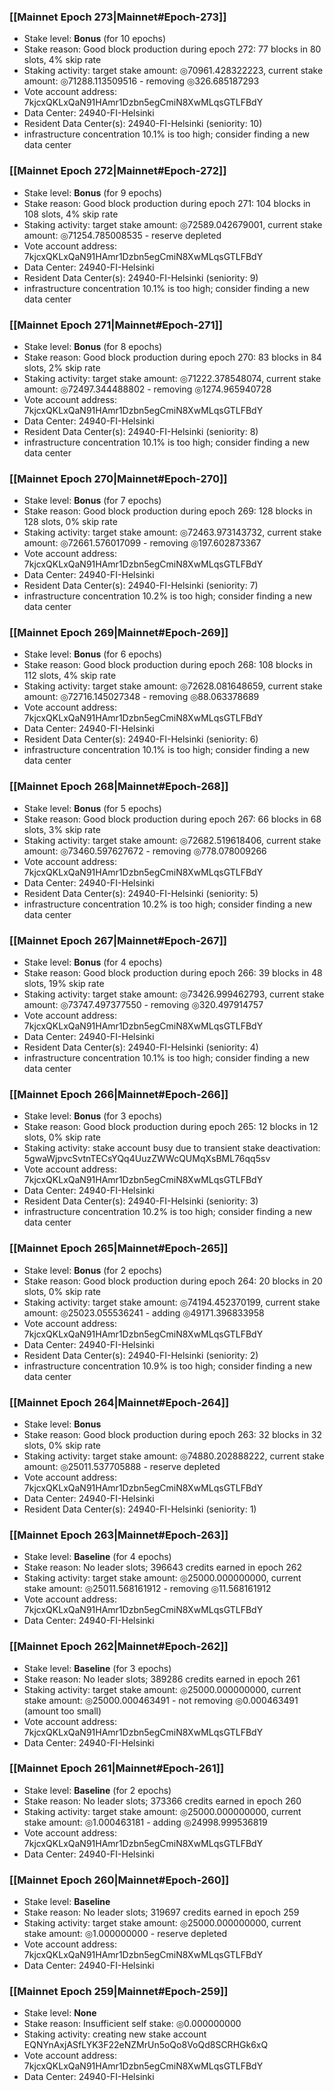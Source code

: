 ### [[Mainnet Epoch 273|Mainnet#Epoch-273]]
* Stake level: **Bonus** (for 10 epochs)
* Stake reason: Good block production during epoch 272: 77 blocks in 80 slots, 4% skip rate
* Staking activity: target stake amount: ◎70961.428322223, current stake amount: ◎71288.113509516 - removing ◎326.685187293
* Vote account address: 7kjcxQKLxQaN91HAmr1Dzbn5egCmiN8XwMLqsGTLFBdY
* Data Center: 24940-FI-Helsinki
* Resident Data Center(s): 24940-FI-Helsinki (seniority: 10)
* infrastructure concentration 10.1% is too high; consider finding a new data center
### [[Mainnet Epoch 272|Mainnet#Epoch-272]]
* Stake level: **Bonus** (for 9 epochs)
* Stake reason: Good block production during epoch 271: 104 blocks in 108 slots, 4% skip rate
* Staking activity: target stake amount: ◎72589.042679001, current stake amount: ◎71254.785008535 - reserve depleted
* Vote account address: 7kjcxQKLxQaN91HAmr1Dzbn5egCmiN8XwMLqsGTLFBdY
* Data Center: 24940-FI-Helsinki
* Resident Data Center(s): 24940-FI-Helsinki (seniority: 9)
* infrastructure concentration 10.1% is too high; consider finding a new data center
### [[Mainnet Epoch 271|Mainnet#Epoch-271]]
* Stake level: **Bonus** (for 8 epochs)
* Stake reason: Good block production during epoch 270: 83 blocks in 84 slots, 2% skip rate
* Staking activity: target stake amount: ◎71222.378548074, current stake amount: ◎72497.344488802 - removing ◎1274.965940728
* Vote account address: 7kjcxQKLxQaN91HAmr1Dzbn5egCmiN8XwMLqsGTLFBdY
* Data Center: 24940-FI-Helsinki
* Resident Data Center(s): 24940-FI-Helsinki (seniority: 8)
* infrastructure concentration 10.1% is too high; consider finding a new data center
### [[Mainnet Epoch 270|Mainnet#Epoch-270]]
* Stake level: **Bonus** (for 7 epochs)
* Stake reason: Good block production during epoch 269: 128 blocks in 128 slots, 0% skip rate
* Staking activity: target stake amount: ◎72463.973143732, current stake amount: ◎72661.576017099 - removing ◎197.602873367
* Vote account address: 7kjcxQKLxQaN91HAmr1Dzbn5egCmiN8XwMLqsGTLFBdY
* Data Center: 24940-FI-Helsinki
* Resident Data Center(s): 24940-FI-Helsinki (seniority: 7)
* infrastructure concentration 10.2% is too high; consider finding a new data center
### [[Mainnet Epoch 269|Mainnet#Epoch-269]]
* Stake level: **Bonus** (for 6 epochs)
* Stake reason: Good block production during epoch 268: 108 blocks in 112 slots, 4% skip rate
* Staking activity: target stake amount: ◎72628.081648659, current stake amount: ◎72716.145027348 - removing ◎88.063378689
* Vote account address: 7kjcxQKLxQaN91HAmr1Dzbn5egCmiN8XwMLqsGTLFBdY
* Data Center: 24940-FI-Helsinki
* Resident Data Center(s): 24940-FI-Helsinki (seniority: 6)
* infrastructure concentration 10.1% is too high; consider finding a new data center
### [[Mainnet Epoch 268|Mainnet#Epoch-268]]
* Stake level: **Bonus** (for 5 epochs)
* Stake reason: Good block production during epoch 267: 66 blocks in 68 slots, 3% skip rate
* Staking activity: target stake amount: ◎72682.519618406, current stake amount: ◎73460.597627672 - removing ◎778.078009266
* Vote account address: 7kjcxQKLxQaN91HAmr1Dzbn5egCmiN8XwMLqsGTLFBdY
* Data Center: 24940-FI-Helsinki
* Resident Data Center(s): 24940-FI-Helsinki (seniority: 5)
* infrastructure concentration 10.2% is too high; consider finding a new data center
### [[Mainnet Epoch 267|Mainnet#Epoch-267]]
* Stake level: **Bonus** (for 4 epochs)
* Stake reason: Good block production during epoch 266: 39 blocks in 48 slots, 19% skip rate
* Staking activity: target stake amount: ◎73426.999462793, current stake amount: ◎73747.497377550 - removing ◎320.497914757
* Vote account address: 7kjcxQKLxQaN91HAmr1Dzbn5egCmiN8XwMLqsGTLFBdY
* Data Center: 24940-FI-Helsinki
* Resident Data Center(s): 24940-FI-Helsinki (seniority: 4)
* infrastructure concentration 10.1% is too high; consider finding a new data center
### [[Mainnet Epoch 266|Mainnet#Epoch-266]]
* Stake level: **Bonus** (for 3 epochs)
* Stake reason: Good block production during epoch 265: 12 blocks in 12 slots, 0% skip rate
* Staking activity: stake account busy due to transient stake deactivation: 5gwaWjpvcSvtnTECsYQq4UuzZWWcQUMqXsBML76qq5sv
* Vote account address: 7kjcxQKLxQaN91HAmr1Dzbn5egCmiN8XwMLqsGTLFBdY
* Data Center: 24940-FI-Helsinki
* Resident Data Center(s): 24940-FI-Helsinki (seniority: 3)
* infrastructure concentration 10.2% is too high; consider finding a new data center
### [[Mainnet Epoch 265|Mainnet#Epoch-265]]
* Stake level: **Bonus** (for 2 epochs)
* Stake reason: Good block production during epoch 264: 20 blocks in 20 slots, 0% skip rate
* Staking activity: target stake amount: ◎74194.452370199, current stake amount: ◎25023.055536241 - adding ◎49171.396833958
* Vote account address: 7kjcxQKLxQaN91HAmr1Dzbn5egCmiN8XwMLqsGTLFBdY
* Data Center: 24940-FI-Helsinki
* Resident Data Center(s): 24940-FI-Helsinki (seniority: 2)
* infrastructure concentration 10.9% is too high; consider finding a new data center
### [[Mainnet Epoch 264|Mainnet#Epoch-264]]
* Stake level: **Bonus**
* Stake reason: Good block production during epoch 263: 32 blocks in 32 slots, 0% skip rate
* Staking activity: target stake amount: ◎74880.202888222, current stake amount: ◎25011.537705888 - reserve depleted
* Vote account address: 7kjcxQKLxQaN91HAmr1Dzbn5egCmiN8XwMLqsGTLFBdY
* Data Center: 24940-FI-Helsinki
* Resident Data Center(s): 24940-FI-Helsinki (seniority: 1)
### [[Mainnet Epoch 263|Mainnet#Epoch-263]]
* Stake level: **Baseline** (for 4 epochs)
* Stake reason: No leader slots; 396643 credits earned in epoch 262
* Staking activity: target stake amount: ◎25000.000000000, current stake amount: ◎25011.568161912 - removing ◎11.568161912
* Vote account address: 7kjcxQKLxQaN91HAmr1Dzbn5egCmiN8XwMLqsGTLFBdY
* Data Center: 24940-FI-Helsinki
### [[Mainnet Epoch 262|Mainnet#Epoch-262]]
* Stake level: **Baseline** (for 3 epochs)
* Stake reason: No leader slots; 389286 credits earned in epoch 261
* Staking activity: target stake amount: ◎25000.000000000, current stake amount: ◎25000.000463491 - not removing ◎0.000463491 (amount too small)
* Vote account address: 7kjcxQKLxQaN91HAmr1Dzbn5egCmiN8XwMLqsGTLFBdY
* Data Center: 24940-FI-Helsinki
### [[Mainnet Epoch 261|Mainnet#Epoch-261]]
* Stake level: **Baseline** (for 2 epochs)
* Stake reason: No leader slots; 373366 credits earned in epoch 260
* Staking activity: target stake amount: ◎25000.000000000, current stake amount: ◎1.000463181 - adding ◎24998.999536819
* Vote account address: 7kjcxQKLxQaN91HAmr1Dzbn5egCmiN8XwMLqsGTLFBdY
* Data Center: 24940-FI-Helsinki
### [[Mainnet Epoch 260|Mainnet#Epoch-260]]
* Stake level: **Baseline**
* Stake reason: No leader slots; 319697 credits earned in epoch 259
* Staking activity: target stake amount: ◎25000.000000000, current stake amount: ◎1.000000000 - reserve depleted
* Vote account address: 7kjcxQKLxQaN91HAmr1Dzbn5egCmiN8XwMLqsGTLFBdY
* Data Center: 24940-FI-Helsinki
### [[Mainnet Epoch 259|Mainnet#Epoch-259]]
* Stake level: **None**
* Stake reason: Insufficient self stake: ◎0.000000000
* Staking activity: creating new stake account EQNYnAxjASfLYK3F22eNZMrUn5oQo8VoQd8SCRHGk6xQ
* Vote account address: 7kjcxQKLxQaN91HAmr1Dzbn5egCmiN8XwMLqsGTLFBdY
* Data Center: 24940-FI-Helsinki